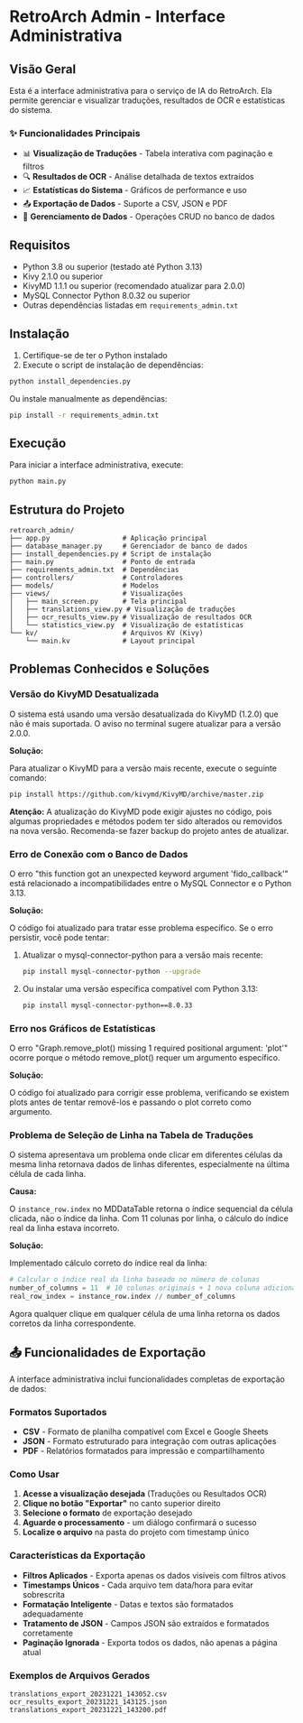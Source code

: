# RetroArch Admin - Interface Administrativa

## Visão Geral

Esta é a interface administrativa para o serviço de IA do RetroArch. Ela permite gerenciar e visualizar traduções, resultados de OCR e estatísticas do sistema.

### ✨ Funcionalidades Principais

- 📊 **Visualização de Traduções** - Tabela interativa com paginação e filtros
- 🔍 **Resultados de OCR** - Análise detalhada de textos extraídos
- 📈 **Estatísticas do Sistema** - Gráficos de performance e uso
- 📤 **Exportação de Dados** - Suporte a CSV, JSON e PDF
- 🔧 **Gerenciamento de Dados** - Operações CRUD no banco de dados

## Requisitos

- Python 3.8 ou superior (testado até Python 3.13)
- Kivy 2.1.0 ou superior
- KivyMD 1.1.1 ou superior (recomendado atualizar para 2.0.0)
- MySQL Connector Python 8.0.32 ou superior
- Outras dependências listadas em `requirements_admin.txt`

## Instalação

1. Certifique-se de ter o Python instalado
2. Execute o script de instalação de dependências:

```bash
python install_dependencies.py
```

Ou instale manualmente as dependências:

```bash
pip install -r requirements_admin.txt
```

## Execução

Para iniciar a interface administrativa, execute:

```bash
python main.py
```

## Estrutura do Projeto

```
retroarch_admin/
├── app.py                  # Aplicação principal
├── database_manager.py     # Gerenciador de banco de dados
├── install_dependencies.py # Script de instalação
├── main.py                 # Ponto de entrada
├── requirements_admin.txt  # Dependências
├── controllers/            # Controladores
├── models/                 # Modelos
├── views/                  # Visualizações
│   ├── main_screen.py      # Tela principal
│   ├── translations_view.py # Visualização de traduções
│   ├── ocr_results_view.py # Visualização de resultados OCR
│   └── statistics_view.py  # Visualização de estatísticas
└── kv/                     # Arquivos KV (Kivy)
    └── main.kv             # Layout principal
```

## Problemas Conhecidos e Soluções

### Versão do KivyMD Desatualizada

O sistema está usando uma versão desatualizada do KivyMD (1.2.0) que não é mais suportada. O aviso no terminal sugere atualizar para a versão 2.0.0.

**Solução:**

Para atualizar o KivyMD para a versão mais recente, execute o seguinte comando:

```bash
pip install https://github.com/kivymd/KivyMD/archive/master.zip
```

**Atenção:** A atualização do KivyMD pode exigir ajustes no código, pois algumas propriedades e métodos podem ter sido alterados ou removidos na nova versão. Recomenda-se fazer backup do projeto antes de atualizar.

### Erro de Conexão com o Banco de Dados

O erro "this function got an unexpected keyword argument 'fido_callback'" está relacionado a incompatibilidades entre o MySQL Connector e o Python 3.13.

**Solução:**

O código foi atualizado para tratar esse problema específico. Se o erro persistir, você pode tentar:

1. Atualizar o mysql-connector-python para a versão mais recente:
   ```bash
   pip install mysql-connector-python --upgrade
   ```

2. Ou instalar uma versão específica compatível com Python 3.13:
   ```bash
   pip install mysql-connector-python==8.0.33
   ```

### Erro nos Gráficos de Estatísticas

O erro "Graph.remove_plot() missing 1 required positional argument: 'plot'" ocorre porque o método remove_plot() requer um argumento específico.

**Solução:**

O código foi atualizado para corrigir esse problema, verificando se existem plots antes de tentar removê-los e passando o plot correto como argumento.

### Problema de Seleção de Linha na Tabela de Traduções

O sistema apresentava um problema onde clicar em diferentes células da mesma linha retornava dados de linhas diferentes, especialmente na última célula de cada linha.

**Causa:**

O `instance_row.index` no MDDataTable retorna o índice sequencial da célula clicada, não o índice da linha. Com 11 colunas por linha, o cálculo do índice real da linha estava incorreto.

**Solução:**

Implementado cálculo correto do índice real da linha:
```python
# Calcular o índice real da linha baseado no número de colunas
number_of_columns = 11  # 10 colunas originais + 1 nova coluna adicionada
real_row_index = instance_row.index // number_of_columns
```

Agora qualquer clique em qualquer célula de uma linha retorna os dados corretos da linha correspondente.

## 📤 Funcionalidades de Exportação

A interface administrativa inclui funcionalidades completas de exportação de dados:

### Formatos Suportados

- **CSV** - Formato de planilha compatível com Excel e Google Sheets
- **JSON** - Formato estruturado para integração com outras aplicações
- **PDF** - Relatórios formatados para impressão e compartilhamento

### Como Usar

1. **Acesse a visualização desejada** (Traduções ou Resultados OCR)
2. **Clique no botão "Exportar"** no canto superior direito
3. **Selecione o formato** de exportação desejado
4. **Aguarde o processamento** - um diálogo confirmará o sucesso
5. **Localize o arquivo** na pasta do projeto com timestamp único

### Características da Exportação

- **Filtros Aplicados** - Exporta apenas os dados visíveis com filtros ativos
- **Timestamps Únicos** - Cada arquivo tem data/hora para evitar sobrescrita
- **Formatação Inteligente** - Datas e textos são formatados adequadamente
- **Tratamento de JSON** - Campos JSON são extraídos e formatados corretamente
- **Paginação Ignorada** - Exporta todos os dados, não apenas a página atual

### Exemplos de Arquivos Gerados

```
translations_export_20231221_143052.csv
ocr_results_export_20231221_143125.json
translations_export_20231221_143200.pdf
```